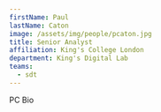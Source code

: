 ```yaml
---
firstName: Paul
lastName: Caton
image: /assets/img/people/pcaton.jpg
title: Senior Analyst
affiliation: King's College London
department: King's Digital Lab
teams:
  - sdt
---
```


PC Bio
